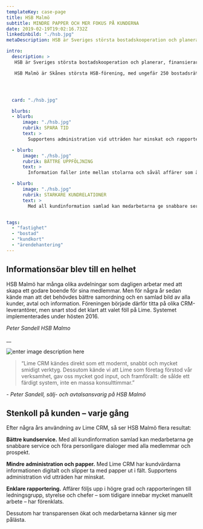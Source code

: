 ```yaml
---
templateKey: case-page
title: HSB Malmö
subtitle: MINDRE PAPPER OCH MER FOKUS PÅ KUNDERNA
date: 2019-02-19T19:02:16.732Z
linkedinbild: "./hsb.jpg"
metaDescription: HSB är Sveriges största bostadskooperation och planerar, finansierar, bygger och förvaltar bostäder över hela landet. Med engagemang, trygghet, hållbarhet, omtanke och samverkan har man sedan 1923 verkat för det goda boendet och att skapa värde för sina medlemmar.

intro:
  description: >
   HSB är Sveriges största bostadskooperation och planerar, finansierar, bygger och förvaltar bostäder över hela landet. Med engagemang, trygghet, hållbarhet, omtanke och samverkan har man sedan 1923 verkat för det goda boendet och att skapa värde för sina medlemmar.

   HSB Malmö är Skånes största HSB-förening, med ungefär 250 bostadsrättföreningar som medlemmar och ca 140 anställda. I föreningen ingår totalt runt 30 000 bostadsrätter och drygt 2 200 hyresrätter i Burlöv, Lomma, Malmö, Svedala, Trelleborg och Vellinge.




  card: "./hsb.jpg"

  blurbs:
  - blurb:
      image: "./hsb.jpg"
      rubrik: SPARA TID
      text: >
        Supportens administration vid utträden har minskat och rapporteringen till ledningsgrupp, styrelse och chefer har blivit smidigare.

  - blurb:
      image: "./hsb.jpg"
      rubrik: BÄTTRE UPPFÖLJNING
      text: >
        Information faller inte mellan stolarna och såväl affärer som ärenden följs upp i högre grad, när allt finns samlat digitalt.

  - blurb:
      image: "./hsb.jpg"
      rubrik: STARKARE KUNDRELATIONER
      text: >
        Med all kundinformation samlad kan medarbetarna ge snabbare service och föra personligare dialoger med alla medlemmar och prospekt.


tags:
  - "fastighet"
  - "bostad"
  - "kundkort"
  - "ärendehantering"
---
```


## Informationsöar blev till en helhet

HSB Malmö har många olika avdelningar som dagligen arbetar med att skapa ett godare boende för sina medlemmar. Men för några år sedan kände man att det behövdes bättre samordning och en samlad bild av alla kunder, avtal och information. Föreningen började därför titta på olika CRM-leverantörer, men snart stod det klart att valet föll på Lime. Systemet implementerades under hösten 2016.

_Peter Sandell HSB Malmo_

\_\_

![enter image description here](https://lime-crm.se/assets/img/references/hsb_caroline.adad9ed4.png)

> “Lime CRM kändes direkt som ett modernt, snabbt och mycket smidigt verktyg. Dessutom kände vi att Lime som företag förstod vår verksamhet, gav oss mycket god input, och framförallt: de sålde ett färdigt system, inte en massa konsulttimmar.”

_\- Peter Sandell, sälj- och avtalsansvarig på HSB Malmö_

## Stenkoll på kunden – varje gång

Efter några års användning av Lime CRM, så ser HSB Malmö flera resultat:

**Bättre kundservice.** Med all kundinformation samlad kan medarbetarna ge snabbare service och föra personligare dialoger med alla medlemmar och prospekt.

**Mindre administration och papper.** Med Lime CRM har kundvärdarna informationen digitalt och slipper ta med papper ut i fält. Supportens administration vid utträden har minskat.

**Enklare rapportering.** Affärer följs upp i högre grad och rapporteringen till ledningsgrupp, styrelse och chefer – som tidigare innebar mycket manuellt arbete – har förenklats.

Dessutom har transparensen ökat och medarbetarna känner sig mer pålästa.
